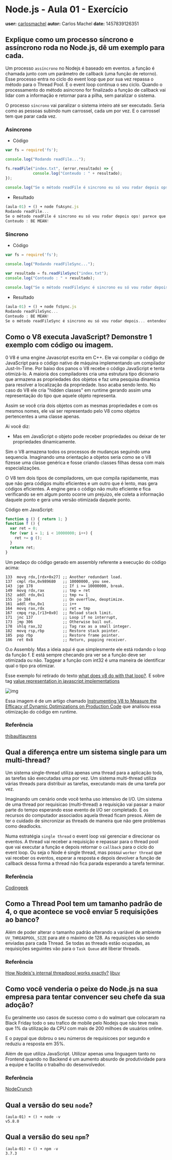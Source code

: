 # Node.js - Aula 01 - Exercício
**user:** [carlosmachel](https://github.com/carlosmachel) 
**autor:** Carlos Machel 
**date:** 1457839126351

## Explique como um processo síncrono e assíncrono roda no Node.js, dê um exemplo para cada.

Um processo `assíncrono` no Nodejs é baseado em eventos. a função é chamada junto com um parâmetro de callback (uma função de retorno). Esse processo entra no ciclo do event loop que por sua vez repassa o método para o Thread Pool. E o event loop continua o seu ciclo. Quando o processamento do método asincrono for finalizado a função de callback vai lidar com a informação e retornar para a pilha, sem paralizar o sistema.

O processo `síncrono` vai paralizar o sistema inteiro até ser executado. Seria como as pessoas subindo num carrossel, cada um por vez. E o carrossel tem que parar cada vez. 

### Asincrono

- Código 

```js
var fs = require('fs');

console.log("Rodando readFile..."); 

fs.readFile("index.txt", (error,resultado) => {
            console.log("Conteudo : " + resultado);
});
 
console.log("Se o método readFile é sincrono eu só vou rodar depois ops! parece que eu rodo antes...");
```

- Resultado

```js
(aula-01) ➜ () ➜ node fsAsync.js
Rodando readFile...
Se o método readFile é sincrono eu só vou rodar depois ops! parece que eu rodo antes...
Conteudo : BE MEAN!
```

### Sincrono

- Código 

```js
var fs = require('fs');

console.log("Rodando readFileSync..."); 

var resultado = fs.readFileSync("index.txt");
console.log("Conteudo : " + resultado);
 
console.log("Se o método readFileSync é sincrono eu só vou rodar depois... entendeu?");
```

- Resultado

```js
(aula-01) ➜ () ➜ node fsSync.js
Rodando readFileSync...
Conteudo : BE MEAN!
Se o método readFileSync é sincrono eu só vou rodar depois... entendeu?
```

## Como o V8 executa JavaScript? Demonstre 1 exemplo com código ou imagem.

0 V8 é uma engine Javascript escrita em C++. Ele vai compilar o código de JavaScript para o código nativo de máquina implementando um compilador Just-In-Time.
Por baixo dos panos o V8 recebe o código JavaScript e tenta otimizá-lo. A maioria dos compiladores cria uma estrutura tipo dicionario que armazena as propriedades dos objetos e faz uma pesquisa dinamica para resolver a localização da propriedade. Isso acaba sendo lento. No caso do V8 ele cria "hidden classes" em runtime gerando assim uma representação do tipo que aquele objeto representa. 

Assim se você cria dois objetos com as mesmas propriedades e com os mesmos nomes, ele vai ser representado pelo V8 como objetos pertencentes a uma classe apenas.

Ai você diz: 

- Mas em JavaScript o objeto pode receber propriedades ou deixar de ter propriedades dinamicamente.

Sim o V8 armazena todos os processos de mudanças seguindo uma sequencia. Imaginando uma orientação a objetos seria como se o V8 fizesse uma classe genérica e fosse criando classes filhas dessa com mais especializações. 

O V8 tem dois tipos de compiladores, um que compila rapidamente, mas que não gera códigos muito eficientes e um outro que é lento, mas gera códigos eficientes. A engine gera o código não muito eficiente e fica verificando se em algum ponto ocorre um prejuizo, ele coleta a informação daquele ponto e gera uma versão otimizada daquele ponto. 

Código em JavaScript: 

```js
function g () { return 1; }
function f () { 
  var ret = 0;
  for (var i = 1; i < 10000000; i++) {
    ret += g ();
  }
  return ret;
}
```

Um pedaço do código gerado em assembly referente a execução do código acima: 

```
133  movq rdx,[rdx+0x27] ;; Another redundant load.
137  cmpl rbx,0x989680   ;; 10000000, you see.
143  jge 178             ;; If i >= 10000000, break.
149  movq rdx,rax        ;; tmp = ret
152  addl rdx,0x1        ;; tmp += 1
155  jo 384              ;; On overflow, deoptimize.
161  addl rbx,0x1        ;; i++
164  movq rax,rdx        ;; ret = tmp
167  cmpq rsp,[r13+0x0]  ;; Reload stack limit.
171  jnc 137             ;; Loop if no interrupt,
173  jmp 306             ;; Otherwise bail out.
178  shlq rax,32         ;; Tag rax as a small integer.
182  movq rsp,rbp        ;; Restore stack pointer.
185  pop rbp             ;; Restore frame pointer.
186  ret 0x8             ;; Return, popping receiver.
```

O.o Assembly.  Mas a ideia aqui é que simplesmente ele está rodando o loop da função f. E está sempre checando pra ver se a função deve ser otimizada ou não. Taggear a função com int32 é uma maneira de identificar qual o tipo pra otimizar.  

Esse exemplo foi retirado do texto [what does v8 do with that loop?](http://wingolog.org/archives/2011/06/08/what-does-v8-do-with-that-loop). E sobre tag [value representation in javascript implementations](http://wingolog.org/archives/2011/05/18/value-representation-in-javascript-implementations)

![img](http://www.cs.cmu.edu/~ishafer/compilers/figs/fig_crankshaft.png)

Essa imagem é de um artigo chamado [Instrumenting V8 to Measure the Efficacy of Dynamic Optimizations on Production Code](http://www.cs.cmu.edu/~ishafer/compilers/) que analisou essa otimização do código em runtime.

### Referência

[thibaultlaurens](http://thibaultlaurens.github.io/javascript/2013/04/29/how-the-v8-engine-works/)

## Qual a diferença entre um sistema single para um multi-thread?

Um sistema single-thread utiliza apenas uma thread para a aplicação toda, as tarefas são executadas uma por vez. Um sistema multi-thread utiliza várias threads para distribuir as tarefas, executando mais de uma tarefa por vez. 
 
Imaginando um cenário onde você tenha uso intensivo de I/O. Um sistema de uma thread por requisicao (multi-thread) a requisição vai passar a maior parte do tempo esperando esse evento de I/O ser completado. E os recursos do computador associados aquela thread ficam presos. Além de ter o cuidado de sincronizar as threads de maneira que não gere problemas como deadlocks.   

Numa estratégia `single thread`  o event loop vai gerenciar e direcionar os eventos. A thread vai receber a requisição e repassar para o thread pool que vai executar a função e depois retornar o `callback` para o ciclo do event loop. Ou seja o Node é single thread, mas possui `worker thread` que vai receber os eventos, esperar a resposta e depois devolver a função de callback dessa forma a thread não fica parada esperando a tarefa terminar. 

### Referência

[Codingeek](http://www.codingeek.com/tutorials/nodejs/is-nodejs-single-threaded/)

## Como a Thread Pool tem um tamanho padrão de 4, o que acontece se você enviar 5 requisições ao banco?

Além de poder alterar o tamanho padrão alterando a variável de ambiente `UV_THREADPOOL_SIZE` para até o máximo de 128. As requisições vão sendo enviadas para cada Thread. Se todas as threads estão ocupadas, as requisições seguintes vão para o `Task Queue` até liberar threads. 

### Referência

[How Nodejs's internal threadpool works exactly?](http://stackoverflow.com/questions/29404784/how-nodejss-internal-threadpool-works-exactly)
[libuv](http://docs.libuv.org/en/latest/threadpool.html)


## Como você venderia o peixe do Node.js na sua empresa para tentar convencer seu chefe da sua adoção?

Eu geralmente uso casos de sucesso como o do walmart que colocaram na Black Friday todo o seu trafico de mobile  pelo Nodejs que não teve mais que 1% da utilização da CPU com mais de 200 milhoes de usuários online.

E o paypal que dobrou o seu números de requisicoes por segundo e reduziu a resposta em 35%.   

Além de que utiliza JavaScript. Utilizar apenas uma linguagem tanto no Frontend quando no Backend é um aumento absurdo de produtividade para a equipe e facilita o trabalho do desenvolvedor.

### Referência

[NodeCrunch](http://www.nearform.com/nodecrunch/node-js-becoming-go-technology-enterprise/)

## Qual a versão do seu `node`?

```
(aula-01) ➜ () ➜ node -v
v5.8.0
```
## Qual a versão do seu `npm`?

```
(aula-01) ➜ () ➜ npm -v
3.7.3
```
